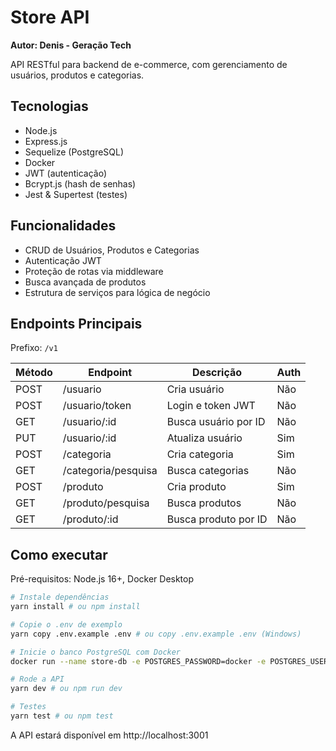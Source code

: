 # Store API

**Autor: Denis - Geração Tech**

API RESTful para backend de e-commerce, com gerenciamento de usuários, produtos e categorias.

## Tecnologias
- Node.js
- Express.js
- Sequelize (PostgreSQL)
- Docker
- JWT (autenticação)
- Bcrypt.js (hash de senhas)
- Jest & Supertest (testes)

## Funcionalidades
- CRUD de Usuários, Produtos e Categorias
- Autenticação JWT
- Proteção de rotas via middleware
- Busca avançada de produtos
- Estrutura de serviços para lógica de negócio

## Endpoints Principais
Prefixo: `/v1`

| Método | Endpoint                | Descrição                        | Auth |
| ------ | ---------------------- | -------------------------------- | ---- |
| POST   | /usuario               | Cria usuário                     | Não  |
| POST   | /usuario/token         | Login e token JWT                | Não  |
| GET    | /usuario/:id           | Busca usuário por ID             | Não  |
| PUT    | /usuario/:id           | Atualiza usuário                 | Sim  |
| POST   | /categoria             | Cria categoria                   | Sim  |
| GET    | /categoria/pesquisa    | Busca categorias                 | Não  |
| POST   | /produto               | Cria produto                     | Sim  |
| GET    | /produto/pesquisa      | Busca produtos                   | Não  |
| GET    | /produto/:id           | Busca produto por ID             | Não  |

## Como executar

Pré-requisitos: Node.js 16+, Docker Desktop

```bash
# Instale dependências
yarn install # ou npm install

# Copie o .env de exemplo
yarn copy .env.example .env # ou copy .env.example .env (Windows)

# Inicie o banco PostgreSQL com Docker
docker run --name store-db -e POSTGRES_PASSWORD=docker -e POSTGRES_USER=docker -e POSTGRES_DB=store_db -p 5432:5432 -d postgres

# Rode a API
yarn dev # ou npm run dev

# Testes
yarn test # ou npm test
```

A API estará disponível em http://localhost:3001


